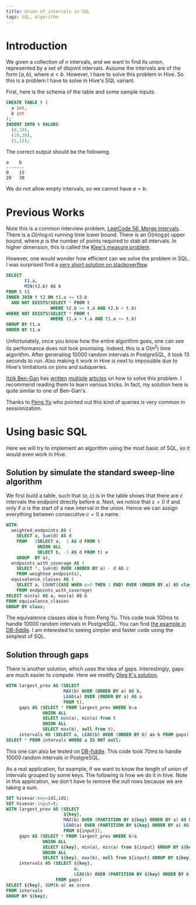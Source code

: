 ```yaml
---
title: Union of intervals in SQL
tags: SQL, algorithm
---
```


# Introduction 

We given a collection of $n$ intervals, and we want to find its union, represented by a set of disjoint intervals. Assume the intervals are of the form $[a,b)$, where $a<b$. 
However, I have to solve this problem in Hive. So this is a problem I have to solve in Hive's SQL variant. 

First, here is the schema of the table and some sample inputs. 

```sql
CREATE TABLE t (
  a int,
  b int
);
INSERT INTO t VALUES
  (0,10),
  (20,30),
  (5,15);
```

The correct output should be the following.

```
a    b
-------
0    15
20   30
```

We do not allow empty intervals, so we cannot have $a=b$. 

# Previous Works

Note this is a common interview problem, [LeetCode 56. Merge Intervals](https://leetcode.com/problems/merge-intervals/). There is a $\Omega(n\log n)$ running time lower bound. There is an $O(n\log p)$ upper bound, where $p$ is the number of points required to stab all intervals. 
In higher dimension, this is called the [Klee's measure problem](https://en.wikipedia.org/wiki/Klee%27s_measure_problem). 

However, one would wonder how efficient can we solve the problem in SQL. I was surprised find a [very short solution on stackoverflow](https://stackoverflow.com/a/8120432/303863). 

```sql
SELECT 
       t1.a,
       MIN(t2.b) AS b
FROM t t1 
INNER JOIN t t2 ON t1.a <= t2.b
  AND NOT EXISTS(SELECT * FROM t 
                 WHERE t2.b >= t.a AND t2.b < t.b) 
WHERE NOT EXISTS(SELECT * FROM t
                 WHERE t1.a > t.a AND t1.a <= t.b) 
GROUP BY t1.a
ORDER BY t1.a
```

Unfortunately, once you know how the entire algorithm goes, one can see its performance does not look promising. Indeed, this is a $O(n^2)$ time algorithm. After generating $10000$ random intervals in PostgreSQL, it took 13 seconds to run. Also making it work in Hive is next to impossible due to Hive's limitations on joins and subqueries.

[Itzik Ben-Gan](http://tsql.solidq.com/) has [written](https://www.itprotoday.com/development-techniques-and-management/packing-date-intervals) [multiple](https://blogs.solidq.com/en/sqlserver/packing-intervals/) [articles](https://www.itprotoday.com/sql-server/new-solution-packing-intervals-problem) on how to solve this problem. I recommend reading them to learn various tricks. In fact, my solution here is quite similar to one of Ben-Gan's. 

Thanks to [Peng Yu](https://scholar.google.com/citations?user=jB4qJYEAAAAJ&hl=en) who pointed out this kind of queries is very common in sessionization.

# Using basic SQL

Here we will try to implement an algorithm using the most basic of SQL, so it would even work in Hive. 


## Solution by simulate the standard sweep-line algorithm

We first build a table, such that $(a,c)$ is in the table shows that there are $c$ intervals the endpoint directly before $a$.
Next, we notice that $c=0$ if and only if $a$ is the start of a new interval in the union. Hence we can assign everything between consecutive $c=0$ a name. 

```sql
WITH 
  weighted_endpoints AS (
    SELECT a, Sum(d) AS d
    FROM   (SELECT a,  1 AS d FROM t
            UNION ALL
            SELECT b, -1 AS d FROM t) e
    GROUP  BY a),
  endpoints_with_coverage AS (
    SELECT *, Sum(d) OVER (ORDER BY a) - d AS c
    FROM weighted_endpoints),
  equivalence_classes AS (
    SELECT a, COUNT(CASE WHEN c=0 THEN 1 END) OVER (ORDER BY a) AS class
    FROM endpoints_with_coverage)
SELECT min(a) AS a, max(a) AS b
FROM equivalence_classes
GROUP BY class;
```
The equivalence classes idea is from Peng Yu. This code took 100ms to handle 10000 random intervals in PostgreSQL.
You can find [the example in DB-fiddle](https://www.db-fiddle.com/f/aVaF6NDTVYmxBpifsHDFBf/9). I am interested to seeing simpler and faster code using the simplest of SQL.

## Solution through gaps
There is another solution, which uses the idea of gaps. Interestingly, gaps are much easier to compute. Here we modify [Oleg K's solution](https://stackoverflow.com/a/53163029/303863). 

```sql
WITH largest_prev AS (SELECT 
                      MAX(b) OVER (ORDER BY a) AS b,
                      LEAD(a) OVER (ORDER BY a) AS a 
                      FROM t),
     gaps AS (SELECT * FROM largest_prev WHERE b<a
              UNION ALL
              SELECT min(a), min(a) from t
              UNION ALL
              SELECT max(b), null from t),
     intervals AS (SELECT a, LEAD(b) OVER (ORDER BY b) as b FROM gaps)
SELECT * FROM intervals WHERE a IS NOT null;
```

This one can also be tested on [DB-fiddle](https://www.db-fiddle.com/f/k1GTRiRgaiPmRfxZoWBhTs/1).
This code took 70ms to handle 10000 random intervals in PostgreSQL.

As a real application, for example, if we want to know the length of union of intervals grouped by some keys. The following is how we do it in hive. Note in this application, we don't have to remove the null rows because we are taking a sum.

```sql
SET hivevar:key=id1,id2;
SET hivevar:input=t;
WITH largest_prev AS (SELECT
                      ${key},
                      MAX(b) OVER (PARTITION BY ${key} ORDER BY a) AS b,
                      LEAD(a) OVER (PARTITION BY ${key} ORDER BY a) AS a
                      FROM ${input}),
     gaps AS (SELECT * FROM largest_prev WHERE b<a
              UNION ALL
              SELECT ${key}, min(a), min(a) from ${input} GROUP BY ${key}
              UNION ALL
              SELECT ${key}, max(b), null from ${input} GROUP BY ${key}),
     intervals AS (SELECT ${key}, 
                          a,
                          LEAD(b) OVER (PARTITION BY ${key} ORDER BY b) as b
                   FROM gaps)
SELECT ${key}, SUM(b-a) as score
FROM intervals
GROUP BY ${key};
```
